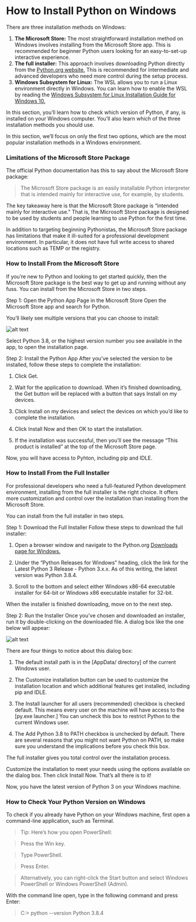 # **How to Install Python on Windows**
There are three installation methods on Windows:

1. **The Microsoft Store:** The most straightforward installation method on Windows involves installing from the Microsoft Store app. This is recommended for beginner Python users looking for an easy-to-set-up interactive experience.
2. **The full installer:** This approach involves downloading Python directly from the [Python.org website.](https://www.python.org/) This is recommended for intermediate and advanced developers who need more control during the setup process.
3. **Windows Subsystem for Linux:** The WSL allows you to run a Linux environment directly in Windows. You can learn how to enable the WSL by reading the [Windows Subsystem for Linux Installation Guide for Windows 10.](https://docs.microsoft.com/en-us/windows/wsl/install-win10)

In this section, you’ll learn how to check which version of Python, if any, is installed on your Windows computer. You’ll also learn which of the three installation methods you should use.

In this section, we’ll focus on only the first two options, which are the most popular installation methods in a Windows environment.

### Limitations of the Microsoft Store Package
The official Python documentation has this to say about the Microsoft Store package:
> The Microsoft Store package is an easily installable Python interpreter that is intended mainly for interactive use, for example, by students.

The key takeaway here is that the Microsoft Store package is “intended mainly for interactive use.” That is, the Microsoft Store package is designed to be used by students and people learning to use Python for the first time.

In addition to targeting beginning Pythonistas, the Microsoft Store package has limitations that make it ill-suited for a professional development environment. In particular, it does not have full write access to shared locations such as TEMP or the registry.

### **How to Install From the Microsoft Store**
If you’re new to Python and looking to get started quickly, then the Microsoft Store package is the best way to get up and running without any fuss. You can install from the Microsoft Store in two steps.

Step 1: Open the Python App Page in the Microsoft Store
Open the Microsoft Store app and search for Python.

You’ll likely see multiple versions that you can choose to install:

![alt text](https://robocrop.realpython.net/?url=https%3A//files.realpython.com/media/Screen_Shot_2020-07-16_at_11.06.17_AM.4b41c401c5aa.png&w=512&sig=060909237a3b606788920f0a2d4d43ec06698113)

Select Python 3.8, or the highest version number you see available in the app, to open the installation page.

Step 2: Install the Python App
After you’ve selected the version to be installed, follow these steps to complete the installation:

1. Click Get.

2. Wait for the application to download. When it’s finished downloading, the Get button will be replaced with a button that says Install on my devices.

3. Click Install on my devices and select the devices on which you’d like to complete the installation.

4. Click Install Now and then OK to start the installation.

5. If the installation was successful, then you’ll see the message “This product is installed” at the top of the Microsoft Store page.

Now, you will have access to Pyhton, including pip and IDLE.

### **How to Install From the Full Installer**
For professional developers who need a full-featured Python development environment, installing from the full installer is the right choice. It offers more customization and control over the installation than installing from the Microsoft Store.

You can install from the full installer in two steps.

Step 1: Download the Full Installer
Follow these steps to download the full installer:

1. Open a browser window and navigate to the Python.org [Downloads page for Windows.](https://www.python.org/downloads/windows/)

2. Under the “Python Releases for Windows” heading, click the link for the Latest Python 3 Release - Python 3.x.x. As of this writing, the latest version was Python 3.8.4.

3. Scroll to the bottom and select either Windows x86-64 executable installer for 64-bit or Windows x86 executable installer for 32-bit.

When the installer is finished downloading, move on to the next step.

Step 2: Run the Installer
Once you’ve chosen and downloaded an installer, run it by double-clicking on the downloaded file. A dialog box like the one below will appear:

![alt text](https://robocrop.realpython.net/?url=https%3A//files.realpython.com/media/Screen_Shot_2020-07-16_at_11.19.15_AM.6e62bfc6eede.png&w=640&sig=fa226c3bdd5950cf543a309a47e89789e9a19a9f)

There are four things to notice about this dialog box:

1. The default install path is in the [AppData/ directory] of the current Windows user.

2. The Customize installation button can be used to customize the installation location and which additional features get installed, including pip and IDLE.

3. The Install launcher for all users (recommended) checkbox is checked default. This means every user on the machine will have access to the [py.exe launcher.] You can uncheck this box to restrict Python to the current Windows user.

4. The Add Python 3.8 to PATH checkbox is unchecked by default. There are several reasons that you might not want Python on PATH, so make sure you understand the implications before you check this box.

The full installer gives you total control over the installation process.

Customize the installation to meet your needs using the options available on the dialog box. Then click Install Now. That’s all there is to it!

Now, you have the latest version of Python 3 on your Windows machine.

### How to Check Your Python Version on Windows
To check if you already have Python on your Windows machine, first open a command-line application, such as Terminal.
> Tip: Here’s how you open PowerShell:

> Press the Win key.

> Type PowerShell.

> Press Enter.

> Alternatively, you can right-click the Start button and select Windows PowerShell or Windows PowerShell (Admin).

With the command line open, type in the following command and press Enter:

> C:\> python --version
> Python 3.8.4
